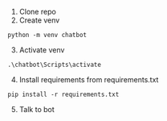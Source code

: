 1. Clone repo
2. Create venv
```
python -m venv chatbot
```
3. Activate venv
```
.\chatbot\Scripts\activate
```
4. Install requirements from requirements.txt
```
pip install -r requirements.txt
```
5. Talk to bot
